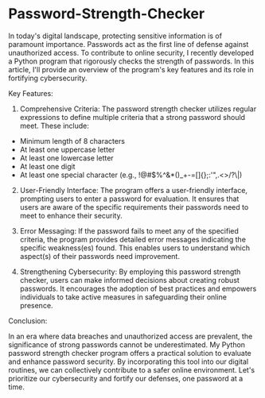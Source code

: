 # Password-Strength-Checker

In today's digital landscape, protecting sensitive information is of paramount importance. Passwords act as the first line of defense against unauthorized access. To contribute to online security, I recently developed a Python program that rigorously checks the strength of passwords. In this article, I'll provide an overview of the program's key features and its role in fortifying cybersecurity.

Key Features:

1. Comprehensive Criteria: The password strength checker utilizes regular expressions to define multiple criteria that a strong password should meet. These include:

  - Minimum length of 8 characters
  - At least one uppercase letter
  - At least one lowercase letter
  - At least one digit
  - At least one special character (e.g., !@#$%^&*()_+\-=[\]{};:\'",.<>/?\\|)

2. User-Friendly Interface: The program offers a user-friendly interface, prompting users to enter a password for evaluation. It ensures that users are aware of the specific requirements their passwords need to meet to enhance their security.

3. Error Messaging: If the password fails to meet any of the specified criteria, the program provides detailed error messages indicating the specific weakness(es) found. This enables users to understand which aspect(s) of their passwords need improvement.

4. Strengthening Cybersecurity: By employing this password strength checker, users can make informed decisions about creating robust passwords. It encourages the adoption of best practices and empowers individuals to take active measures in safeguarding their online presence.

Conclusion:

In an era where data breaches and unauthorized access are prevalent, the significance of strong passwords cannot be underestimated. My Python password strength checker program offers a practical solution to evaluate and enhance password security. By incorporating this tool into our digital routines, we can collectively contribute to a safer online environment. Let's prioritize our cybersecurity and fortify our defenses, one password at a time.
